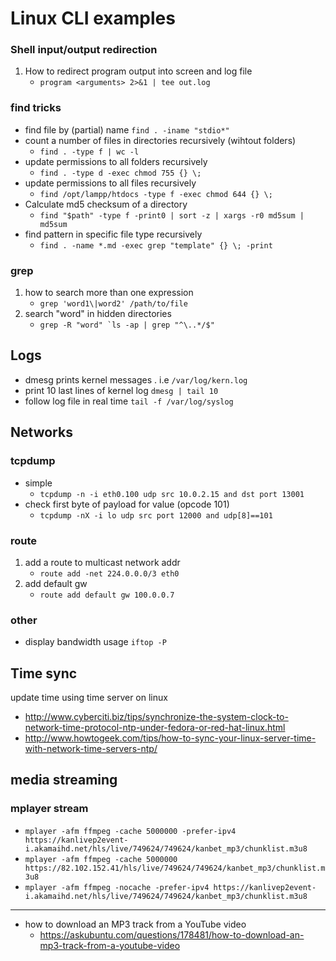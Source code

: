 
# Linux CLI examples

### Shell input/output redirection
1. How to redirect program output into screen and log file
    * `program <arguments> 2>&1 | tee out.log`

### find tricks

* find file by (partial) name   `find . -iname "stdio*" `
* count a number of files in directories recursively (wihtout folders)
	* `find . -type f | wc -l`
* update permissions to all folders recursively
	* `find . -type d -exec chmod 755 {} \;`
* update permissions to all files recursively
	* `find /opt/lampp/htdocs -type f -exec chmod 644 {} \;`
*  Calculate md5 checksum of a directory
	* `find "$path" -type f -print0 | sort -z | xargs -r0 md5sum | md5sum`
* find pattern in specific file type recursively
    * `find . -name *.md -exec grep "template" {} \; -print`

### grep
1. how to search more than one expression
    * `grep 'word1\|word2' /path/to/file`
2. search "word" in hidden directories   
	* ``grep -R "word" `ls -ap | grep "^\..*/$"``

## Logs

* dmesg                                 prints kernel messages . i.e `/var/log/kern.log`
* print 10 last lines of kernel log     `dmesg | tail 10`
* follow log file in real time          `tail -f /var/log/syslog`

## Networks

### tcpdump
* simple
    * `tcpdump -n -i eth0.100 udp src 10.0.2.15 and dst port 13001`
* check first byte of payload for value (opcode 101)
    * `tcpdump -nX -i lo udp src port 12000 and udp[8]==101`

### route
1. add a route to multicast network addr
    * `route add -net 224.0.0.0/3 eth0`
2. add default gw
    * `route add default gw 100.0.0.7`

### other
* display bandwidth usage               `iftop -P`


## Time sync
update time using time server on linux
* <http://www.cyberciti.biz/tips/synchronize-the-system-clock-to-network-time-protocol-ntp-under-fedora-or-red-hat-linux.html>
* <http://www.howtogeek.com/tips/how-to-sync-your-linux-server-time-with-network-time-servers-ntp/>

## media streaming

### mplayer stream
* `mplayer -afm ffmpeg -cache 5000000 -prefer-ipv4 https://kanlivep2event-i.akamaihd.net/hls/live/749624/749624/kanbet_mp3/chunklist.m3u8`
* `mplayer -afm ffmpeg -cache 5000000 https://82.102.152.41/hls/live/749624/749624/kanbet_mp3/chunklist.m3u8`
* `mplayer -afm ffmpeg -nocache -prefer-ipv4 https://kanlivep2event-i.akamaihd.net/hls/live/749624/749624/kanbet_mp3/chunklist.m3u8`

---
* how to download an MP3 track from a YouTube video
	* <https://askubuntu.com/questions/178481/how-to-download-an-mp3-track-from-a-youtube-video>

